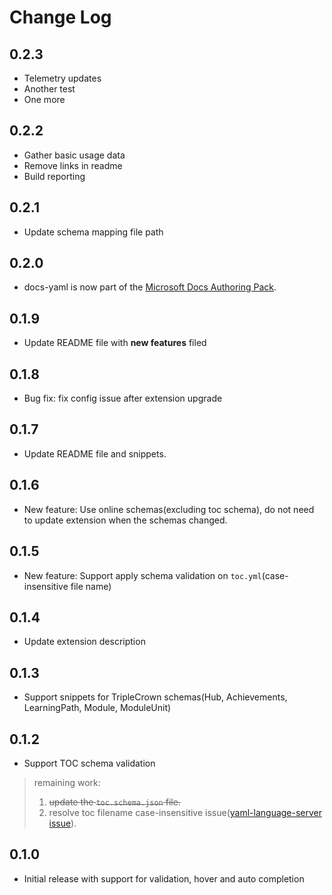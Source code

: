 # Change Log

## **0.2.3**

- Telemetry updates
- Another test
- One more

## **0.2.2**

- Gather basic usage data
- Remove links in readme
- Build reporting

## **0.2.1**

- Update schema mapping file path

## **0.2.0**

- docs-yaml is now part of the [Microsoft Docs Authoring Pack](https://marketplace.visualstudio.com/items?itemName=docsmsft.docs-authoring-pack).

## **0.1.9**

- Update README file with **new features** filed

## **0.1.8**

- Bug fix: fix config issue after extension upgrade

## **0.1.7**

- Update README file and snippets.

## **0.1.6**

- New feature: Use online schemas(excluding toc schema), do not need to update extension when the schemas changed.

## **0.1.5**

- New feature: Support apply schema validation on `toc.yml`(case-insensitive file name)

## **0.1.4**

- Update extension description

## **0.1.3**

- Support snippets for TripleCrown schemas(Hub, Achievements, LearningPath, Module, ModuleUnit)

## **0.1.2**

- Support TOC schema validation

> remaining work:
> 1. ~~update the `toc.schema.json` file.~~
> 2. resolve toc filename case-insensitive issue([yaml-language-server issue](https://github.com/redhat-developer/yaml-language-server/pull/79)).

## **0.1.0**

- Initial release with support for validation, hover and auto completion